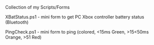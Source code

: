 Collection of my Scripts/Forms

XBatStatus.ps1 - mini form to get PC Xbox controller battery status (Bluetooth)

PingCheck.ps1 - mini form to ping (colored, <15ms Green, >15<50ms Orange, >51 Red)
